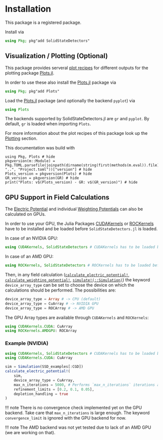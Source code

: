 # Installation

This package is a registered package.

Install via

```julia
using Pkg; pkg"add SolidStateDetectors"
```

## Visualization / Plotting (Optional)

This package provides serveral [plot recipes](https://docs.juliaplots.org/latest/recipes/) for different outputs for the plotting package [Plots.jl](https://github.com/JuliaPlots/Plots.jl/).

In order to use these also install the [Plots.jl](https://github.com/JuliaPlots/Plots.jl/) package via

```julia
using Pkg; pkg"add Plots"
```

Load the [Plots.jl](https://github.com/JuliaPlots/Plots.jl/) package (and optionally the backend `pyplot`) via

```julia
using Plots
```

The backends supported by SolidStateDetectors.jl are `gr` and `pyplot`.
By default, `gr` is loaded when importing `Plots`.

For more information about the plot recipes of this package look up the [Plotting](@ref) section.

This documentation was build with
```@example
using Pkg, Plots # hide
pkgversion(m::Module) = Pkg.TOML.parsefile(joinpath(dirname(string(first(methods(m.eval)).file)), "..", "Project.toml"))["version"] # hide
Plots_version = pkgversion(Plots) # hide
GR_version = pkgversion(GR) # hide
print("Plots: v$(Plots_version) - GR: v$(GR_version)") # hide
```

## GPU Support in Field Calculations

The [Electric Potential](@ref) and individual [Weighting Potentials](@ref) can also be calculated on GPUs.

In order to use your GPU, the Julia Packages [CUDAKernels](https://github.com/JuliaGPU/KernelAbstractions.jl/tree/master/lib/CUDAKernels) or [ROCKernels](https://github.com/JuliaGPU/KernelAbstractions.jl/tree/master/lib/ROCKernels) have to be installed and be loaded before `SolidStateDetectors.jl` is loaded.

In case of an NVIDIA GPU:
```julia
using CUDAKernels, SolidStateDetectors # CUDAKernels has to be loaded before SSD
```

In case of an AMD GPU:
```julia
using ROCKernels, SolidStateDetectors # ROCKernels has to be loaded before SSD
```

Then, in any field calculation ([`calculate_electric_potential!`](@ref), [`calculate_weighting_potential!`](@ref), [`simulate!(::Simulation)`](@ref)) the keyword `device_array_type` can be set to choose the device on which the calculations should be performed.
The possibilities are:
```julia
device_array_type = Array # -> CPU (default)
device_array_type = CuArray # -> NVIDIA GPU
device_array_type = ROCArray # -> AMD GPU
```
The GPU Array types are available through `CUDAKernels` and `ROCKernels`:
```julia
using CUDAKernels.CUDA: CuArray
using ROCKernels.AMDGPU: ROCArray
```

### Example (NVIDIA)

```julia
using CUDAKernels, SolidStateDetectors # CUDAKernels has to be loaded before SSD
using CUDAKernels.CUDA: CuArray

sim = Simulation(SSD_examples[:CGD])
calculate_electric_potential!( 
    sim, 
    device_array_type = CuArray, 
    max_n_iterations = 5000, # Performs `max_n_iterations` iterations after each refinement
    refinement_limits = [0.2, 0.1, 0.05],
    depletion_handling = true
)    
```

!!! note
    There is no convergence check implemented yet on the GPU backend.
    Take care that `max_n_iterations` is large enough.
    The keyword `convergence_limit` is ignored with the GPU backend for now.

!!! note
    The AMD backend was not yet tested due to lack of an AMD GPU (we are working on that).
